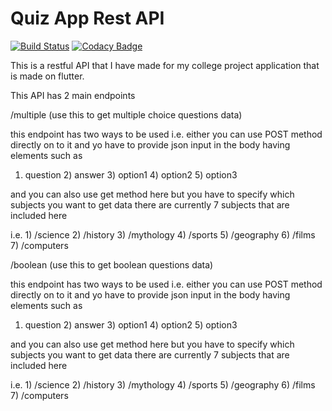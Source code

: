 # Quiz App Rest API 

[![Build Status](https://travis-ci.org/gat786/quiz_api.svg?branch=master)](https://travis-ci.org/gat786/quiz_api)
[![Codacy Badge](https://api.codacy.com/project/badge/Grade/67269fa5831a4b1999c91bf337130bcf)](https://www.codacy.com/project/gat786/quiz_api/dashboard?utm_source=github.com&amp;utm_medium=referral&amp;utm_content=gat786/quiz_api&amp;utm_campaign=Badge_Grade_Dashboard)

This is a restful API that I have made for my college project application that is made on flutter.

This API has 2 main endpoints 

/multiple (use this to get multiple choice questions data)

this endpoint has two ways to be used i.e. either you can use POST method directly on to it and yo have to provide json input in the body having elements such as 

1) question 2) answer 3) option1 4) option2 5) option3 

and you can also use get method here but you have to specify which subjects you want to get data there are currently 7 subjects that are included here 

i.e. 1) /science 2) /history 3) /mythology 4) /sports 5) /geography 6) /films 7) /computers 

/boolean (use this to get boolean questions data)

this endpoint has two ways to be used i.e. either you can use POST method directly on to it and yo have to provide json input in the body having elements such as 

1) question 2) answer 3) option1 4) option2 5) option3 

and you can also use get method here but you have to specify which subjects you want to get data there are currently 7 subjects that are included here 

i.e. 1) /science 2) /history 3) /mythology 4) /sports 5) /geography 6) /films 7) /computers 


